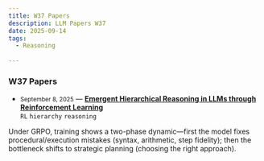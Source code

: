 ```yaml
---
title: W37 Papers
description: LLM Papers W37   
date: 2025-09-14
tags:
  - Reasoning  
  
---
```


### W37 Papers  

- <small><time datetime="2025-09-08">September 8, 2025</time></small> — **[Emergent Hierarchical Reasoning in LLMs through Reinforcement Learning](https://www.arxiv.org/pdf/2509.03646)**  
  <code>RL</code> <code>hierarchy</code> <code>reasoning</code> 

Under GRPO, training shows a two-phase dynamic—first the model fixes procedural/execution mistakes (syntax, arithmetic, step fidelity); then the bottleneck shifts to strategic planning (choosing the right approach).